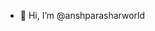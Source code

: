 - 👋 Hi, I’m @anshparasharworld


<!---
anshparasharworld/anshparasharworld is a ✨ special ✨ repository because its `README.md` (this file) appears on your GitHub profile.
You can click the Preview link to take a look at your changes.
--->
